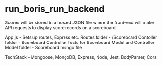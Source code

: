 # run_boris_run_backend

Scores will be stored in a hosted JSON file where the front-end will make API requests to display score records on a scoreboard.

App.js - Sets up routes, Express etc. Routes folder - /Scoreboard Contoller folder - Scoreboard Controller Tests for Scoreboard Model and Controller Model folder - Scoreboard mongo file

TechStack - Mongoose, MongoDB, Express, Node, Jest, BodyParser, Cors
